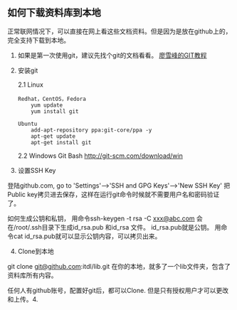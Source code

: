 ## 如何下载资料库到本地

正常联网情况下，可以直接在网上看这些文档资料。但是因为是放在github上的，完全支持下载到本地。


1. 如果是第一次使用git，建议先找个git的文档看看。
[廖雪峰的GIT教程](http://www.liaoxuefeng.com/wiki/0013739516305929606dd18361248578c67b8067c8c017b000)


2. 安装git

   2.1 Linux 
   
       Redhat，CentOS，Fedora
           yum update
           yum install git

       Ubuntu 
           add-apt-repository ppa:git-core/ppa -y
           apt-get update
           apt-get install git

   2.2 Windows Git Bash
       http://git-scm.com/download/win

3. 设置SSH Key

登陆github.com, go to 'Settings'-->'SSH and GPG Keys'-->'New SSH Key'
把Public key拷贝进去保存，这样在运行git命令时候就不需要用户名和密码验证了。

如何生成公钥和私钥，
用命令ssh-keygen -t rsa -C xxx@abc.com
会在/root/.ssh目录下生成id_rsa.pub 和id_rsa 文件。
id_rsa.pub就是公钥。
用命令cat id_rsa.pub就可以显示公钥内容，可以拷贝出来。

4. Clone到本地

git clone git@github.com:itdl/lib.git
在你的本地，就多了一个lib文件夹，包含了资料库所有内容。

任何人有github账号，配置好git后，都可以Clone. 但是只有授权用户才可以更改和上传。4. 



